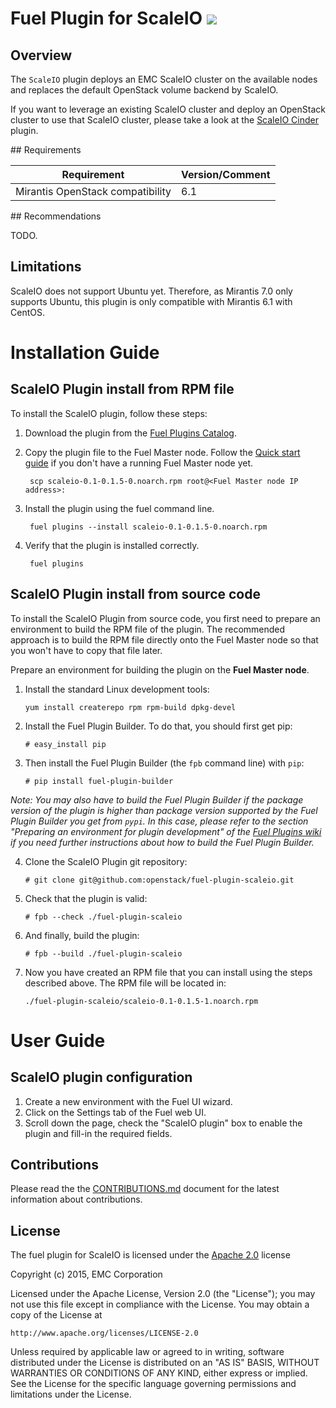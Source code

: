 # Fuel Plugin for ScaleIO <a href="http://buildserver.emccode.com/viewType.html?-buildTypeId=FuelPluginsForScaleIO_FuelPluginScaleio&guest=1"><img src="http://buildserver.emccode.com/app/rest/builds/buildType:(id:FuelPluginsForScaleIO_FuelPluginScaleio)/statusIcon"/></a>

## Overview

The `ScaleIO` plugin deploys an EMC ScaleIO cluster on the available nodes and replaces the default OpenStack volume backend by ScaleIO.

If you want to leverage an existing ScaleIO cluster and deploy an OpenStack cluster to use that ScaleIO cluster, please take a look at the [ScaleIO Cinder](https://github.com/openstack/fuel-plugin-scaleio-cinder) plugin.



## Requirements

| Requirement                      | Version/Comment |
|----------------------------------|-----------------|
| Mirantis OpenStack compatibility | 6.1             |


## Recommendations

TODO.

## Limitations

ScaleIO does not support Ubuntu yet. Therefore, as Mirantis 7.0 only supports Ubuntu, this plugin is only compatible with Mirantis 6.1 with CentOS.


# Installation Guide

## ScaleIO Plugin install from RPM file

To install the ScaleIO plugin, follow these steps:

1. Download the plugin from the [Fuel Plugins Catalog](https://software.mirantis.com/download-mirantis-openstack-fuel-plug-ins/).
2. Copy the plugin file to the Fuel Master node. Follow the [Quick start guide](https://software.mirantis.com/quick-start/) if you don't have a running Fuel Master node yet.

        scp scaleio-0.1-0.1.5-0.noarch.rpm root@<Fuel Master node IP address>:

3. Install the plugin using the fuel command line.

        fuel plugins --install scaleio-0.1-0.1.5-0.noarch.rpm

4. Verify that the plugin is installed correctly.

        fuel plugins

## ScaleIO Plugin install from source code

To install the ScaleIO Plugin from source code, you first need to prepare an environment to build the RPM file of the plugin. The recommended approach is to build the RPM file directly onto the Fuel Master node so that you won't have to copy that file later.

Prepare an environment for building the plugin on the **Fuel Master node**.

1. Install the standard Linux development tools:
    ```
    yum install createrepo rpm rpm-build dpkg-devel
    ```

2. Install the Fuel Plugin Builder. To do that, you should first get pip:

    ```
    # easy_install pip
    ```

3. Then install the Fuel Plugin Builder (the `fpb` command line) with `pip`:

    ```
    # pip install fuel-plugin-builder
    ```

*Note: You may also have to build the Fuel Plugin Builder if the package version of the
plugin is higher than package version supported by the Fuel Plugin Builder you get from `pypi`.
In this case, please refer to the section "Preparing an environment for plugin development"
of the [Fuel Plugins wiki](https://wiki.openstack.org/wiki/Fuel/Plugins) if you
need further instructions about how to build the Fuel Plugin Builder.*

4. Clone the ScaleIO Plugin git repository:

    ```
    # git clone git@github.com:openstack/fuel-plugin-scaleio.git
    ```

5. Check that the plugin is valid:

    ```
    # fpb --check ./fuel-plugin-scaleio
    ```

6. And finally, build the plugin:

    ```
    # fpb --build ./fuel-plugin-scaleio
    ```

7. Now you have created an RPM file that you can install using the steps described above. The RPM file will be located in:

    ```
    ./fuel-plugin-scaleio/scaleio-0.1-0.1.5-1.noarch.rpm
    ```

# User Guide

## ScaleIO plugin configuration

1. Create a new environment with the Fuel UI wizard.
2. Click on the Settings tab of the Fuel web UI.
3. Scroll down the page, check the "ScaleIO plugin" box to  enable the plugin and fill-in the required fields.


## Contributions

Please read the the [CONTRIBUTIONS.md](CONTRIBUTIONS.md) document for the latest information about contributions.

## License

The fuel plugin for ScaleIO is licensed under the  [Apache 2.0](http://www.apache.org/licenses/LICENSE-2.0") license

Copyright (c) 2015, EMC Corporation

Licensed under the Apache License, Version 2.0 (the "License");
you may not use this file except in compliance with the License.
You may obtain a copy of the License at

    http://www.apache.org/licenses/LICENSE-2.0

Unless required by applicable law or agreed to in writing, software
distributed under the License is distributed on an "AS IS" BASIS,
WITHOUT WARRANTIES OR CONDITIONS OF ANY KIND, either express or implied.
See the License for the specific language governing permissions and
limitations under the License.
